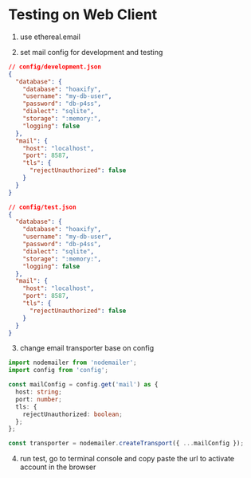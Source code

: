 # Testing on Web Client

1. use ethereal.email

2. set mail config for development and testing

```json
// config/development.json
{
  "database": {
    "database": "hoaxify",
    "username": "my-db-user",
    "password": "db-p4ss",
    "dialect": "sqlite",
    "storage": ":memory:",
    "logging": false
  },
  "mail": {
    "host": "localhost",
    "port": 8587,
    "tls": {
      "rejectUnauthorized": false
    }
  }
}

// config/test.json
{
  "database": {
    "database": "hoaxify",
    "username": "my-db-user",
    "password": "db-p4ss",
    "dialect": "sqlite",
    "storage": ":memory:",
    "logging": false
  },
  "mail": {
    "host": "localhost",
    "port": 8587,
    "tls": {
      "rejectUnauthorized": false
    }
  }
}
```

3. change email transporter base on config

```ts
import nodemailer from 'nodemailer';
import config from 'config';

const mailConfig = config.get('mail') as {
  host: string;
  port: number;
  tls: {
    rejectUnauthorized: boolean;
  };
};

const transporter = nodemailer.createTransport({ ...mailConfig });
```

4. run test, go to terminal console and copy paste the url to activate account in the browser
